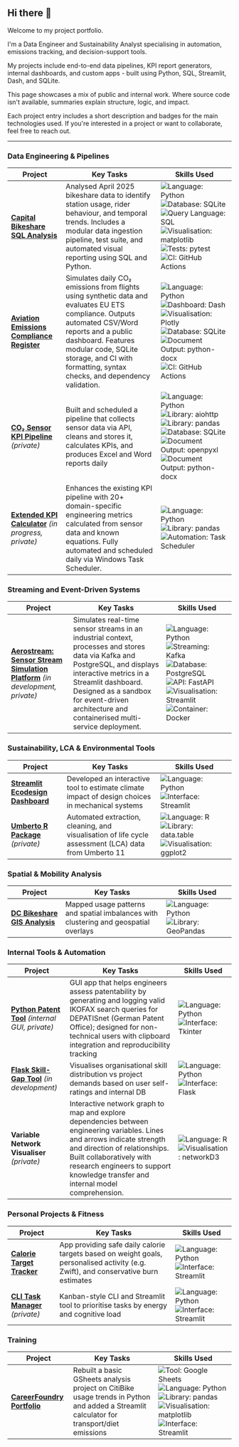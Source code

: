 ## Hi there 👋

Welcome to my project portfolio.

I'm a Data Engineer and Sustainability Analyst specialising in automation, emissions tracking, and decision-support tools.

My projects include end-to-end data pipelines, KPI report generators, internal dashboards, and custom apps - built using Python, SQL, Streamlit, Dash, and SQLite.

This page showcases a mix of public and internal work. Where source code isn't available, summaries explain structure, logic, and impact.

Each project entry includes a short description and badges for the main technologies used. If you're interested in a project or want to collaborate, feel free to reach out.

---

### Data Engineering & Pipelines
| Project | Key Tasks | Skills Used |
|---------|-----------|-------------|
| [**Capital Bikeshare SQL Analysis**](https://github.com/daniel-lee-wilkinson/capitalbikeshare_sql) | Analysed April 2025 bikeshare data to identify station usage, rider behaviour, and temporal trends. Includes a modular data ingestion pipeline, test suite, and automated visual reporting using SQL and Python. | ![Language: Python](https://img.shields.io/badge/Language-Python%203.11-blue?logo=python) ![Database: SQLite](https://img.shields.io/badge/Database-SQLite-lightgrey?logo=sqlite) ![Query Language: SQL](https://img.shields.io/badge/Query_Language-SQL-blue) ![Visualisation: matplotlib](https://img.shields.io/badge/Visualisation-matplotlib-orange?logo=matplotlib) ![Tests: pytest](https://img.shields.io/badge/Tests-pytest-green) ![CI: GitHub Actions](https://img.shields.io/badge/CI-GitHub_Actions-brightgreen?logo=github-actions) |
| [**Aviation Emissions Compliance Register**](https://github.com/daniel-lee-wilkinson/aviation-emissions-compliance-register) | Simulates daily CO₂ emissions from flights using synthetic data and evaluates EU ETS compliance. Outputs automated CSV/Word reports and a public dashboard. Features modular code, SQLite storage, and CI with formatting, syntax checks, and dependency validation. | ![Language: Python](https://img.shields.io/badge/Language-Python%203.11-blue?logo=python) ![Dashboard: Dash](https://img.shields.io/badge/Dashboard-Dash-purple) ![Visualisation: Plotly](https://img.shields.io/badge/Visualisation-Plotly-darkblue?logo=plotly) ![Database: SQLite](https://img.shields.io/badge/Database-SQLite-lightgrey?logo=sqlite) ![Document Output: python-docx](https://img.shields.io/badge/Document_Output-python--docx-lightgrey) ![CI: GitHub Actions](https://img.shields.io/badge/CI-GitHub_Actions-brightgreen?logo=github-actions) |
| [**CO₂ Sensor KPI Pipeline**](https://github.com/daniel-lee-wilkinson/aerostream) *(private)* | Built and scheduled a pipeline that collects sensor data via API, cleans and stores it, calculates KPIs, and produces Excel and Word reports daily | ![Language: Python](https://img.shields.io/badge/Language-Python%203.11-blue?logo=python) ![Library: aiohttp](https://img.shields.io/badge/Library-aiohttp-grey) ![Library: pandas](https://img.shields.io/badge/Library-pandas-green?logo=pandas) ![Database: SQLite](https://img.shields.io/badge/Database-SQLite-grey?logo=sqlite) ![Document Output: openpyxl](https://img.shields.io/badge/Document_Output-openpyxl-grey) ![Document Output: python-docx](https://img.shields.io/badge/Document_Output-python--docx-grey) |
| [**Extended KPI Calculator**](https://github.com/daniel-lee-wilkinson/aerostream) *(in progress, private)* | Enhances the existing KPI pipeline with 20+ domain-specific engineering metrics calculated from sensor data and known equations. Fully automated and scheduled daily via Windows Task Scheduler. | ![Language: Python](https://img.shields.io/badge/Language-Python%203.11-blue?logo=python) ![Library: pandas](https://img.shields.io/badge/Library-pandas-green?logo=pandas) ![Automation: Task Scheduler](https://img.shields.io/badge/Automation-Windows%20Task%20Scheduler-lightgrey) |


### Streaming and Event-Driven Systems

| Project | Key Tasks | Skills Used |
|---------|-----------|-------------|
| [**Aerostream: Sensor Stream Simulation Platform**](https://github.com/daniel-lee-wilkinson/aerostream) *(in development, private)* | Simulates real-time sensor streams in an industrial context, processes and stores data via Kafka and PostgreSQL, and displays interactive metrics in a Streamlit dashboard. Designed as a sandbox for event-driven architecture and containerised multi-service deployment. | ![Language: Python](https://img.shields.io/badge/Language-Python%203.11-blue?logo=python) ![Streaming: Kafka](https://img.shields.io/badge/Streaming-Kafka-black?logo=apachekafka) ![Database: PostgreSQL](https://img.shields.io/badge/Database-PostgreSQL-blue?logo=postgresql) ![API: FastAPI](https://img.shields.io/badge/API-FastAPI-teal?logo=fastapi) ![Visualisation: Streamlit](https://img.shields.io/badge/Visualisation-Streamlit-red?logo=streamlit) ![Container: Docker](https://img.shields.io/badge/Deployment-Docker-lightblue?logo=docker) |



### Sustainability, LCA & Environmental Tools
| Project | Key Tasks | Skills Used |
|---------|-----------|-------------|
| [**Streamlit Ecodesign Dashboard**](https://github.com/daniel-lee-wilkinson/aerostream) | Developed an interactive tool to estimate climate impact of design choices in mechanical systems | ![Language: Python](https://img.shields.io/badge/Language-Python%203.11-blue?logo=python) ![Interface: Streamlit](https://img.shields.io/badge/Interface-Streamlit-red?logo=streamlit) |
| [**Umberto R Package**](https://github.com/daniel-lee-wilkinson/openlca-2-r) *(private)* | Automated extraction, cleaning, and visualisation of life cycle assessment (LCA) data from Umberto 11 | ![Language: R](https://img.shields.io/badge/Language-R-blue?logo=r) ![Library: data.table](https://img.shields.io/badge/Library-data.table-green) ![Visualisation: ggplot2](https://img.shields.io/badge/Visualisation-ggplot2-blue) |

### Spatial & Mobility Analysis
| Project | Key Tasks | Skills Used |
|---------|-----------|-------------|
| [**DC Bikeshare GIS Analysis**](https://github.com/daniel-lee-wilkinson/capitalbikeshare_station_analysis) | Mapped usage patterns and spatial imbalances with clustering and geospatial overlays | ![Language: Python](https://img.shields.io/badge/Language-Python%203.11-blue?logo=python) ![Library: GeoPandas](https://img.shields.io/badge/Library-GeoPandas-green) |

### Internal Tools & Automation
| Project | Key Tasks | Skills Used |
|---------|-----------|-------------|
| [**Python Patent Tool**](https://github.com/daniel-lee-wilkinson/aerostream) *(internal GUI, private)* | GUI app that helps engineers assess patentability by generating and logging valid IKOFAX search queries for DEPATISnet (German Patent Office); designed for non-technical users with clipboard integration and reproducibility tracking | ![Language: Python](https://img.shields.io/badge/Language-Python%203.11-blue?logo=python) ![Interface: Tkinter](https://img.shields.io/badge/Interface-Tkinter-grey) |
| [**Flask Skill-Gap Tool**](https://github.com/daniel-lee-wilkinson/skill-bubbles) *(in development)* | Visualises organisational skill distribution vs project demands based on user self-ratings and internal DB | ![Language: Python](https://img.shields.io/badge/Language-Python%203.11-blue?logo=python) ![Interface: Flask](https://img.shields.io/badge/Interface-Flask-grey?logo=flask) |
| **Variable Network Visualiser** *(private)* | Interactive network graph to map and explore dependencies between engineering variables. Lines and arrows indicate strength and direction of relationships. Built collaboratively with research engineers to support knowledge transfer and internal model comprehension. | ![Language: R](https://img.shields.io/badge/Language-R-blue?logo=r) ![Visualisation: networkD3](https://img.shields.io/badge/Visualisation-networkD3-darkgreen) |

### Personal Projects & Fitness
| Project | Key Tasks | Skills Used |
|---------|-----------|-------------|
| [**Calorie Target Tracker**](https://github.com/daniel-lee-wilkinson/calorie_calculator) | App providing safe daily calorie targets based on weight goals, personalised activity (e.g. Zwift), and conservative burn estimates | ![Language: Python](https://img.shields.io/badge/Language-Python%203.11-blue?logo=python) ![Interface: Streamlit](https://img.shields.io/badge/Interface-Streamlit-red?logo=streamlit) |
| [**CLI Task Manager**](https://github.com/daniel-lee-wilkinson/task-webapp) *(private)* | Kanban-style CLI and Streamlit tool to prioritise tasks by energy and cognitive load | ![Language: Python](https://img.shields.io/badge/Language-Python%203.11-blue?logo=python) ![Interface: Streamlit](https://img.shields.io/badge/Interface-Streamlit-red?logo=streamlit) |

### Training
| Project | Key Tasks | Skills Used |
|---------|-----------|-------------|
| [**CareerFoundry Portfolio**](https://github.com/daniel-lee-wilkinson/careerfoundry_DA) | Rebuilt a basic GSheets analysis project on CitiBike usage trends in Python and added a Streamlit calculator for transport/diet emissions | ![Tool: Google Sheets](https://img.shields.io/badge/Tool-Google_Sheets-grey?logo=googlesheets) ![Language: Python](https://img.shields.io/badge/Language-Python%203.11-blue?logo=python) ![Library: pandas](https://img.shields.io/badge/Library-pandas-green?logo=pandas) ![Visualisation: matplotlib](https://img.shields.io/badge/Visualisation-matplotlib-blue?logo=matplotlib) ![Interface: Streamlit](https://img.shields.io/badge/Interface-Streamlit-red?logo=streamlit) |

